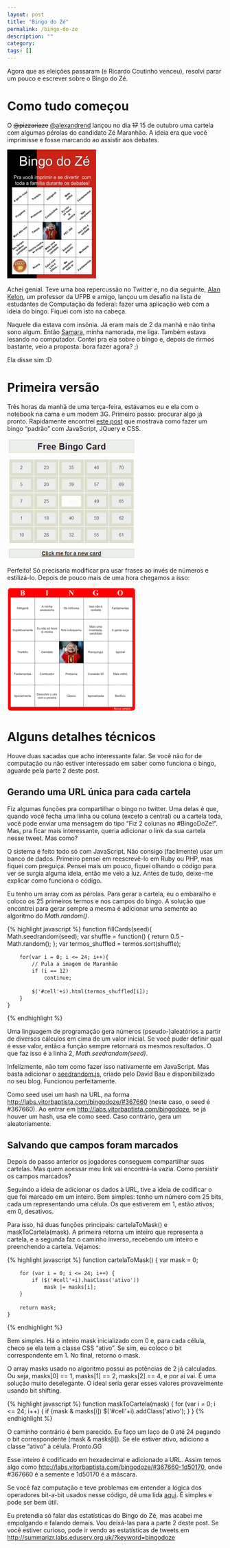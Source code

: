 ```yaml
---
layout: post
title: "Bingo do Zé"
permalink: /bingo-do-ze
description: ""
category: 
tags: []
---
```


Agora que as eleições passaram (e Ricardo Coutinho venceu), resolvi parar um
pouco e escrever sobre o Bingo do Zé.

Como tudo começou
=================

O <del>@pizzariaze</del> [@alexandrend](http://twitter.com/alexandrend) lançou
no dia <del>17</del> 15 de outubro uma cartela com algumas pérolas do candidato
Zé Maranhão. A ideia era que você imprimisse e fosse marcando ao assistir aos
debates.

[![Bingo do Zé](/assets/media/bingo-do-ze.jpg)](http://pizzariadoze.blogspot.com/2010/10/bingo-do-ze-maranhao-para-acompanhar.html)

Achei genial. Teve uma boa repercussão no Twitter e, no dia seguinte, [Alan
Kelon](http://kelon.org), um professor da UFPB e amigo, lançou um desafio na
lista de estudantes de Computação da federal: fazer uma aplicação web com a
ideia do bingo. Fiquei com isto na cabeça.

Naquele dia estava com insônia. Já eram mais de 2 da manhã e não tinha sono
algum. Então [Samara](http://samaraguimaraes.com), minha namorada, me liga.
Também estava lesando no computador. Contei pra ela sobre o bingo e, depois de
rirmos bastante, veio a proposta: bora fazer agora? ;)

Ela disse sim :D

Primeira versão
===============

Três horas da manhã de uma terça-feira, estávamos eu e ela com o notebook na
cama e um modem 3G. Primeiro passo: procurar algo já pronto.  Rapidamente
encontrei [este
post](http://threadbarecanvas.com/jquery/bingo-card-javascript-and-jquery/) que
mostrava como fazer um bingo “padrão” com JavaScript, JQuery e CSS.

![Primeira versão](/assets/media/bingo-original.png)

Perfeito! Só precisaria modificar pra usar frases ao invés de números e
estilizá-lo. Depois de pouco mais de uma hora chegamos a isso:

![Primeiro Bingo do Zé](/assets/media/bingodoze-antigo.png)

Alguns detalhes técnicos
========================

Houve duas sacadas que acho interessante falar. Se você não for de computação ou
não estiver interessado em saber como funciona o bingo, aguarde pela parte 2
deste post.

Gerando uma URL única para cada cartela
---------------------------------------

Fiz algumas funções pra compartilhar o bingo no twitter. Uma delas é que, quando
você fecha uma linha ou coluna (exceto a central) ou a cartela toda, você pode
enviar uma mensagem do tipo “Fiz 2 colunas no #BingoDoZe!”. Mas, pra ficar mais
interessante, queria adicionar o link da sua cartela nesse tweet. Mas como?

O sistema é feito todo só com JavaScript. Não consigo (facilmente) usar um banco
de dados. Primeiro pensei em reescrevê-lo em Ruby ou PHP, mas fiquei com
preguiça. Pensei mais um pouco, fiquei olhando o código para ver se surgia
alguma ideia, então me veio a luz. Antes de tudo, deixe-me explicar como
funciona o código.

Eu tenho um array com as pérolas. Para gerar a cartela, eu o embaralho e coloco
os 25 primeiros termos e nos campos do bingo. A solução que encontrei para gerar
sempre a mesma é adicionar uma semente ao algoritmo do _Math.random()_.

{% highlight javascript %}
    function fillCards(seed){
        Math.seedrandom(seed);
        var shuffle = function() { return 0.5 - Math.random(); };
        var termos_shuffled = termos.sort(shuffle);
     
        for(var i = 0; i <= 24; i++){
            // Pula a imagem de Maranhão
            if (i == 12)
                continue;
     
            $('#cell'+i).html(termos_shuffled[i]);
        }
    }
{% endhighlight %}

Uma linguagem de programação gera números (pseudo-)aleatórios a partir de
diversos cálculos em cima de um valor inicial. Se você puder definir qual é esse
valor, então a função sempre retornará os mesmos resultados. O que faz isso é a
linha 2, _Math.seedrandom(seed)_.

Infelizmente, não tem como fazer isso nativamente em JavaScript. Mas basta
adicionar o [seedrandom.js](http://davidbau.com/encode/seedrandom.js), criado
pelo David Bau e disponibilizado no seu blog. Funcionou perfeitamente.

Como seed usei um hash na URL, na forma
http://labs.vitorbaptista.com/bingodoze/#367660 (neste caso, o seed é #367660).
Ao entrar em http://labs.vitorbaptista.com/bingodoze, se já houver um hash, usa
ele como seed. Caso contrário, gera um aleatoriamente.

Salvando que campos foram marcados
----------------------------------

Depois do passo anterior os jogadores conseguem compartilhar suas cartelas. Mas
quem acessar meu link vai encontrá-la vazia. Como persistir os campos marcados?

Seguindo a ideia de adicionar os dados à URL, tive a ideia de codificar o que
foi marcado em um inteiro. Bem simples: tenho um número com 25 bits, cada um
representando uma célula. Os que estiverem em 1, estão ativos; em 0, desativos.

Para isso, há duas funções principais: cartelaToMask() e maskToCartela(mask). A
primeira retorna um inteiro que representa a cartela, e a segunda faz o caminho
inverso, recebendo um inteiro e preenchendo a cartela. Vejamos:

{% highlight javascript %}
    function cartelaToMask() {
        var mask = 0;
     
        for (var i = 0; i <= 24; i++) {
            if ($('#cell'+i).hasClass('ativo'))
                mask |= masks[i];
        }
     
        return mask;
    }
{% endhighlight %}

Bem simples. Há o inteiro mask inicializado com 0 e, para cada célula, checo se
ela tem a classe CSS “ativo”. Se sim, eu coloco o bit correspondente em 1. No
final, retorno o mask.

O array masks usado no algoritmo possui as potências de 2 já calculadas. Ou
seja, masks[0] == 1, masks[1] == 2, masks[2] == 4, e por aí vai. É uma solução
muito deselegante. O ideal seria gerar esses valores provavelmente usando bit
shifting.

{% highlight javascript %}
    function maskToCartela(mask) {
        for (var i = 0; i <= 24; i++) {
            if (mask & masks[i])
                $('#cell'+i).addClass('ativo');
        }
    }
{% endhighlight %}

O caminho contrário é bem parecido. Eu faço um laço de 0 até 24 pegando o bit
correspondente (mask & masks[i]). Se ele estiver ativo, adiciono a classe
“ativo” à célula. Pronto.GG

Esse inteiro é codificado em hexadecimal e adicionado a URL. Assim temos algo
como http://labs.vitorbaptista.com/bingodoze/#367660-1d50170, onde #367660 é a
semente e 1d50170 é a máscara.

Se você faz computação e teve problemas em entender a lógica dos operadores
bit-a-bit usados nesse código, dê uma lida
[aqui](http://www.htmlstaff.org/ver.php?id=4333). É simples e pode ser bem útil.

Eu pretendia só falar das estatísticas do Bingo do Zé, mas acabei me empolgando
e falando demais. Vou deixá-las para a parte 2 deste post. Se você estiver
curioso, pode ir vendo as estatísticas de tweets em
http://summarizr.labs.eduserv.org.uk/?keyword=bingodoze

